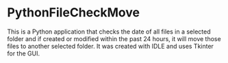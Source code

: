 # PythonFileCheckMove

This is a Python application that checks the date of all files in a selected folder and if created or modified within the past 24 hours, it will move those files to another selected folder. It was created with IDLE and uses Tkinter for the GUI.
